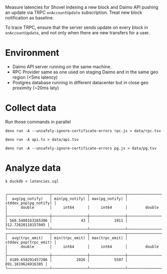 Measure latencies for Shovel indexing a new block and Daimo API pushing an update
via TRPC `onAccountUpdate` subscription. Treat new block notification as baseline.

To trace TRPC, ensure that the server sends update on every block in `onAccountUpdate`,
and not only when there are new transfers for a user.

# Environment

 - Daimo API server running on the same machine.
 - RPC Provider same as one used on staging Daimo and in the same geo region (<5ms latency)
 - Postgres database running in different datacenter but in close geo proximity (~20ms laty)


# Collect data

Run those commands in parallel

```
deno run -A --unsafely-ignore-certificate-errors rpc.js > data/rpc.tsv

deno run -A api.ts > data/api.tsv

deno run -A --unsafely-ignore-certificate-errors pg.js > data/pg.tsv
```

# Analyze data

```
$ duckdb < latencies.sql 


┌───────────────────┬────────────────┬────────────────┬───────────────────────┐
│  avg(pg_notify)   │ min(pg_notify) │ max(pg_notify) │ stddev_pop(pg_notify) │
│      double       │     int64      │     int64      │        double         │
├───────────────────┼────────────────┼────────────────┼───────────────────────┤
│ 568.5408163265306 │             43 │           1911 │    312.72620118157045 │
└───────────────────┴────────────────┴────────────────┴───────────────────────┘
┌───────────────────┬────────────────┬────────────────┬───────────────────────┐
│  avg(trpc_emit)   │ min(trpc_emit) │ max(trpc_emit) │ stddev_pop(trpc_emit) │
│      double       │     int64      │     int64      │        double         │
├───────────────────┼────────────────┼────────────────┼───────────────────────┤
│ 4189.658291457286 │           2026 │           5597 │     891.1819624916385 │
└───────────────────┴────────────────┴────────────────┴───────────────────────┘
```
